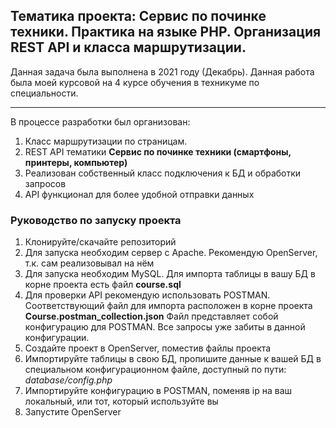 ## Тематика проекта: Сервис по починке техники. Практика на языке PHP. Организация REST API и класса маршрутизации.
Данная задача была выполнена в 2021 году (Декабрь). Данная работа была моей курсовой на 4 курсе обучения в техникуме по специальности.
____

В процессе разработки был организован:
1. Класс маршрутизации по страницам.
2. REST API тематики **Сервис по починке техники (смартфоны, принтеры, компьютер)**
3. Реализован собственный класс подключения к БД и обработки запросов
4. API функционал для более удобной отправки данных 

### Руководство по запуску проекта
1. Клонируйте/скачайте репозиторий
2. Для запуска необходим сервер с Apache. Рекомендую OpenServer, т.к. сам реализовывал на нём
3. Для запуска необходим MySQL. Для импорта таблицы в вашу БД в корне проекта есть файл **course.sql**
4. Для проверки API рекомендую использовать POSTMAN. Соответствующий файл для импорта расположен в корне проекта **Course.postman_collection.json**
Файл представляет собой конфигурацию для POSTMAN. Все запросы уже забиты в данной конфигурации.
5. Создайте проект в OpenServer, поместив файлы проекта
6. Импортируйте таблицы в свою БД, пропишите данные к вашей БД в специальном конфигурационном файле, доступный по пути: *database/config.php*
7. Импортируйте конфигурацию в POSTMAN, поменяв ip на ваш локальный, или тот, который используйте вы
8. Запустите OpenServer
